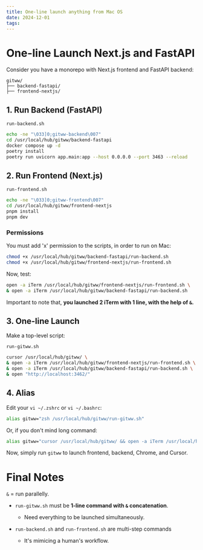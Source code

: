 ```yaml
---
title: One-line launch anything from Mac OS
date: 2024-12-01
tags:
---
```


# One-line Launch Next.js and FastAPI

Consider you have a monorepo with Next.js frontend and FastAPI backend:

```
gitww/
├── backend-fastapi/
├── frontend-nextjs/
```

## 1. Run Backend (FastAPI)

`run-backend.sh`

```bash
echo -ne "\033]0;gitww-backend\007"
cd /usr/local/hub/gitww/backend-fastapi
docker compose up -d
poetry install
poetry run uvicorn app.main:app --host 0.0.0.0 --port 3463 --reload
```

## 2. Run Frontend (Next.js)

`run-frontend.sh`

```bash
echo -ne "\033]0;gitww-frontend\007"
cd /usr/local/hub/gitww/frontend-nextjs
pnpm install
pnpm dev
```
### Permissions

You must add 'x' permission to the scripts, in order to run on Mac:

```bash
chmod +x /usr/local/hub/gitww/backend-fastapi/run-backend.sh
chmod +x /usr/local/hub/gitww/frontend-nextjs/run-frontend.sh
```

Now, test:

```bash
open -a iTerm /usr/local/hub/gitww/frontend-nextjs/run-frontend.sh \
& open -a iTerm /usr/local/hub/gitww/backend-fastapi/run-backend.sh
```

Important to note that, **you launched 2 iTerm with 1 line, with the help of `&`.**

## 3. One-line Launch

Make a top-level script:

`run-gitww.sh`

```bash
cursor /usr/local/hub/gitww/ \
& open -a iTerm /usr/local/hub/gitww/frontend-nextjs/run-frontend.sh \
& open -a iTerm /usr/local/hub/gitww/backend-fastapi/run-backend.sh \
& open "http://localhost:3462/"
```

## 4. Alias

Edit your `vi ~/.zshrc` or `vi ~/.bashrc`:

```bash
alias gitww="zsh /usr/local/hub/gitww/run-gitww.sh"
```

Or, if you don't mind long command:

```bash
alias gitww="cursor /usr/local/hub/gitww/ && open -a iTerm /usr/local/hub/gitww/frontend-nextjs/run-frontend.sh && open -a iTerm /usr/local/hub/gitww/backend-fastapi/run-backend.sh && open 'http://localhost:3462/'"
```

Now, simply run `gitww` to launch frontend, backend, Chrome, and Cursor.

# Final Notes

`&` = run parallelly.

* `run-gitww.sh` must be **1-line command with `&` concatenation**. 
  * Need everything to be launched simultaneously.

* `run-backend.sh` and `run-frontend.sh` are multi-step commands
  * It's mimicing a human's workflow.

